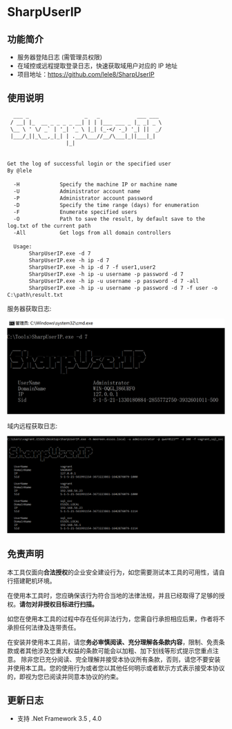 # SharpUserIP

## 功能简介

- 服务器登陆日志 (需管理员权限)
- 在域控或远程提取登录日志，快速获取域用户对应的 IP 地址
- 项目地址：https://github.com/lele8/SharpUserIP


## 使用说明

```
  ___ _                  _   _            ___ ___
 / __| |_  __ _ _ _ _ __| | | |___ ___ _ |_ _| _ \
 \__ \ ' \/ _` | '_| '_ \ |_| (_-</ -_) '_| ||  _/
 |___/_||_\__,_|_| | .__/\___//__/\___|_||___|_|
                   |_|


Get the log of successful login or the specified user
By @lele

  -H             Specify the machine IP or machine name
  -U             Administrator account name
  -P             Administrator account password
  -D             Specify the time range (days) for enumeration
  -F             Enumerate specified users
  -O             Path to save the result, by default save to the log.txt of the current path
  -All           Get logs from all domain controllers

  Usage:
       SharpUserIP.exe -d 7
       SharpUserIP.exe -h ip -d 7
       SharpUserIP.exe -h ip -d 7 -f user1,user2
       SharpUserIP.exe -h ip -u username -p password -d 7
       SharpUserIP.exe -h ip -u username -p password -d 7 -all
       SharpUserIP.exe -h ip -u username -p password -d 7 -f user -o C:\path\result.txt
```

服务器获取日志:

![Working-Group](./img/Working-Group.png)

域内远程获取日志:

![](./img/domain.png)

## 免责声明

本工具仅面向**合法授权**的企业安全建设行为，如您需要测试本工具的可用性，请自行搭建靶机环境。

在使用本工具时，您应确保该行为符合当地的法律法规，并且已经取得了足够的授权。**请勿对非授权目标进行扫描。**

如您在使用本工具的过程中存在任何非法行为，您需自行承担相应后果，作者将不承担任何法律及连带责任。

在安装并使用本工具前，请您**务必审慎阅读、充分理解各条款内容**，限制、免责条款或者其他涉及您重大权益的条款可能会以加粗、加下划线等形式提示您重点注意。 除非您已充分阅读、完全理解并接受本协议所有条款，否则，请您不要安装并使用本工具。您的使用行为或者您以其他任何明示或者默示方式表示接受本协议的，即视为您已阅读并同意本协议的约束。

## 更新日志

- 支持 .Net Framework 3.5 , 4.0
